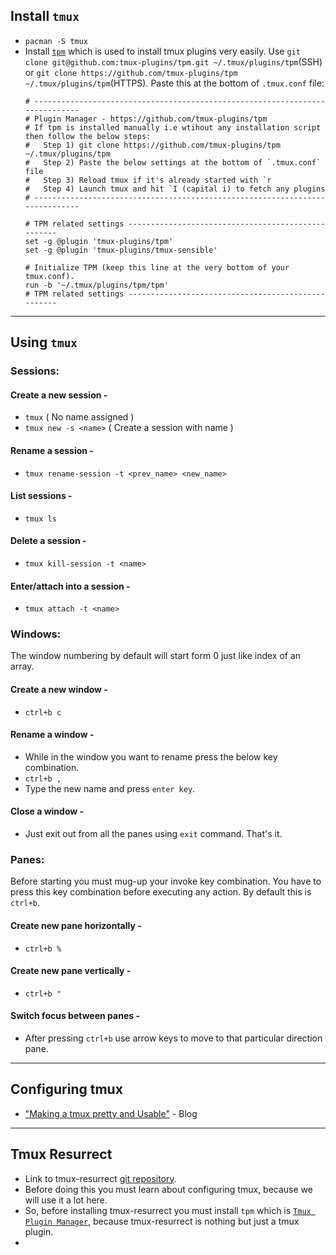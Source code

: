 ## Install `tmux`

- `pacman -S tmux`
- Install [`tpm`](https://github.com/tmux-plugins/tpm) which is used to install tmux plugins very easily. Use `git clone git@github.com:tmux-plugins/tpm.git ~/.tmux/plugins/tpm`(SSH) or `git clone https://github.com/tmux-plugins/tpm ~/.tmux/plugins/tpm`(HTTPS).
Paste this at the bottom of `.tmux.conf` file:
	```
	# -----------------------------------------------------------------------------
	# Plugin Manager - https://github.com/tmux-plugins/tpm
	# If tpm is installed manually i.e wtihout any installation script then follow the below steps:
	#   Step 1) git clone https://github.com/tmux-plugins/tpm ~/.tmux/plugins/tpm
	#   Step 2) Paste the below settings at the bottom of `.tmux.conf` file
	#   Step 3) Reload tmux if it's already started with `r
	#   Step 4) Launch tmux and hit `I (capital i) to fetch any plugins
	# -----------------------------------------------------------------------------

	# TPM related settings ---------------------------------------------------
	set -g @plugin 'tmux-plugins/tpm'
	set -g @plugin 'tmux-plugins/tmux-sensible'

	# Initialize TPM (keep this line at the very bottom of your tmux.conf).
	run -b '~/.tmux/plugins/tpm/tpm'
	# TPM related settings ---------------------------------------------------
	```

----

## Using `tmux`

### Sessions:

#### Create a new session -

- `tmux` ( No name assigned )
- `tmux new -s <name>` ( Create a session with name )

#### Rename a session -

- `tmux rename-session -t <prev_name> <new_name>`

#### List sessions -

- `tmux ls`

#### Delete a session -

- `tmux kill-session -t <name>`

#### Enter/attach into a session -

- `tmux attach -t <name>`

### Windows:

The window numbering by default will start form 0 just like index of an array.

#### Create a new window -

- `ctrl+b c`

#### Rename a window -

- While in the window you want to rename press the below key combination.
- `ctrl+b ,`
- Type the new name and press `enter key`.

#### Close a window -

- Just exit out from all the panes using `exit` command. That's it.

### Panes:

Before starting you must mug-up your invoke key combination. You have to press this key combination before executing any action. By default this is `ctrl+b`.

#### Create new pane horizontally -

- `ctrl+b %`

#### Create new pane vertically -

- `ctrl+b "`

#### Switch focus between panes -

- After pressing `ctrl+b` use arrow keys to move to that particular direction pane.

----

## Configuring tmux

- ["Making a tmux pretty and Usable"](https://www.hamvocke.com/blog/a-guide-to-customizing-your-tmux-conf/) - Blog

----

## Tmux Resurrect

- Link to tmux-resurrect [git repository](https://github.com/tmux-plugins/tmux-resurrect).
- Before doing this you must learn about configuring tmux, because we will use it a lot here.
- So, before installing tmux-resurrect you must install `tpm` which is [`Tmux Plugin Manager`](https://github.com/tmux-plugins/tpm), because tmux-resurrect is nothing but just a tmux plugin.
- 
